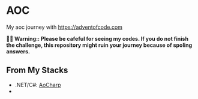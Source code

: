 # AOC

 My aoc journey with https://adventofcode.com

**🧑‍🎄 Warning:: Please be cafeful for seeing my codes. If you do not finish the challenge, this repository might ruin your journey because of spoling answers.**

## From My Stacks
- .NET/C#: [AoCharp](https://github.com/jyje/AoC/tree/main/AoCsharp)
- 
